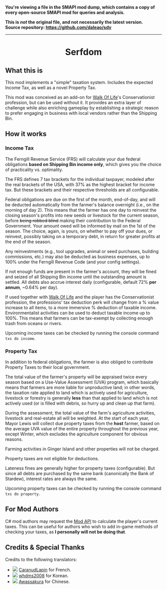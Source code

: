 **You're viewing a file in the SMAPI mod dump, which contains a copy of every open-source SMAPI mod
for queries and analysis.**

**This is _not_ the original file, and not necessarily the latest version.**  
**Source repository: https://github.com/daleao/sdv**

----

<div align="center">

# Serfdom

</div>

## What this is

This mod implements a "simple" taxation system. Includes the expected Income Tax, as well as a novel Property Tax.

This mod was conceived as an add-on for [Walk Of Life](../Professions)'s Conservationist profession, but can be used without it. It provides an extra layer of challenge while also enriching gameplay by establishing a strategic reason to prefer engaging in business with local vendors rather than the Shipping Bin.

## How it works

### Income Tax

The Ferngill Revenue Service (FRS) will calculate your due federal obligations **based on Shipping Bin income only**, which gives you the choice of practicality vs. optimality.

The FRS defines 7 tax brackets for the individual taxpayer, modeled after the real brackets of the USA, with 37% as the highest bracket for income tax. But these brackets and their respective thresholds are all configurable.

Federal obligations are due on the first of the month, end-of-day, and will be deducted automatically from the farmer's balance overnight (i.e., on the morning of day 2). This means that the farmer has one day to reinvest the closing season's profits into new seeds or livestock for the current season, before ~~being robbed blind~~ making their contribution to the Federal Government. Your amount owed will be informed by mail on the 1st of the season. The choice, again, is yours, on whether to pay off your dues, or reinvest, possibly taking on a temporary debt, in return for greater profits at the end of the season.

Any reinvestments (e.g., tool upgrades, animal or seed purchases, building commissions, etc.) may also be deducted as business expenses, up to 100% under the Ferngill Revenue Code (and your config settings).

If not enough funds are present in the farmer's account, they will be fined and seized of all Shipping Bin income until the outstanding amount is settled. All debts also accrue interest daily (configurable, default 72% **per annum**, ~0.64% per day).

If used together with [Walk Of Life](../Professions) and the player has the Conservationist profession, the professions' tax deduction perk will change from a % value increase to all items, to a more immersive % deduction of taxable income. Environmentalist activities can be used to deduct taxable income up to 100%. This means that farmers can be tax-exempt by collecting enough trash from oceans or rivers.

Upcoming income taxes can be checked by running the console command `txs do income`.

### Property Tax

In addition to federal obligations, the farmer is also obliged to contribute Property Taxes to their local government.

The total value of the farmer's property will be appraised twice every season based on a Use-Value Assessment (UVA) program, which basically means that farmers are more liable for unproductive land; in other words, the taxation rate applied to land which is actively used for agriculture, livestock or forestry is generally **less** than that applied to land which is not actively used (or is filled with debris, so hurry up and clean up that farm).

During the assessment, the total value of the farm's agriculture activities, livestock and real-estate all will be weighted. At the start of each year, Mayor Lewis will collect due property taxes from the **host** farmer, based on the average UVA value of the entire property throughout the previous year, except Winter, which excludes the agriculture component for obvious reasons.

Farming activities in Ginger Island and other properties will not be charged.

Property taxes are not eligible for deductions.

Lateness fines are generally higher for property taxes (configurable). But since all debts are purchased by the same bank (canonically the Bank of Stardew), interest rates are always the same.

Upcoming property taxes can be checked by running the console command `txs do property`.


## For Mod Authors

C# mod authors may request the [Mod API](/ITaxesApi.cs) to calculate the player's current taxes. This can be useful for authors who wish to add in-game methods of checking your taxes, as **I personally will not be doing that**.


## Credits & Special Thanks

Credits to the following translators:
- ![](https://i.imgur.com/ezVo9Fb.png) [CaranudLapin](https://github.com/CaranudLapin) for French.
- ![](https://i.imgur.com/Jvsm5YJ.png) [whdms2008](https://next.nexusmods.com/profile/whdms2008/about-me?gameId=1303) for Korean.
- ![](https://i.imgur.com/zuQC9Di.png) [Awassakura](https://next.nexusmods.com/profile/Awassakura/about-me?gameId=1303) for Chinese.
